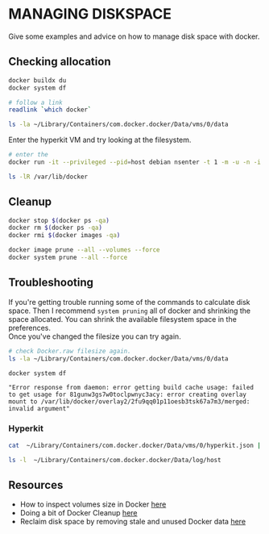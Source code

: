 # MANAGING DISKSPACE

Give some examples and advice on how to manage disk space with docker.  

## Checking allocation

```sh
docker buildx du
docker system df

# follow a link
readlink `which docker`

ls -la ~/Library/Containers/com.docker.docker/Data/vms/0/data
```

Enter the hyperkit VM and try looking at the filesystem.  

```sh
# enter the 
docker run -it --privileged --pid=host debian nsenter -t 1 -m -u -n -i sh

ls -lR /var/lib/docker
```

## Cleanup

```sh
docker stop $(docker ps -qa)
docker rm $(docker ps -qa)
docker rmi $(docker images -qa)

docker image prune --all --volumes --force
docker system prune --all --force
```

## Troubleshooting

If you're getting trouble running some of the commands to calculate disk space. Then I recommend `system pruning` all of docker and shrinking the space allocated. You can shrink the available filesystem space in the preferences.   
Once you've changed the filesize you can try again.  

```sh
# check Docker.raw filesize again.  
ls -la ~/Library/Containers/com.docker.docker/Data/vms/0/data
```

```log
docker system df

"Error response from daemon: error getting build cache usage: failed to get usage for 81gunw3gs7w0toclpwnyc3acy: error creating overlay mount to /var/lib/docker/overlay2/2fu9qq01p11oesb3tsk67a7m3/merged: invalid argument"
```

### Hyperkit

```sh
cat  ~/Library/Containers/com.docker.docker/Data/vms/0/hyperkit.json | jq .

ls -l  ~/Library/Containers/com.docker.docker/Data/log/host
```

## Resources

* How to inspect volumes size in Docker [here](https://medium.com/homullus/how-to-inspect-volumes-size-in-docker-de1068d57f6b)
* Doing a bit of Docker Cleanup [here](https://nodogmablog.bryanhogan.net/2021/11/doing-a-bit-of-docker-cleanup/)
* Reclaim disk space by removing stale and unused Docker data [here](https://medium.com/@alexeysamoshkin/reclaim-disk-space-by-removing-stale-and-unused-docker-data-a4c3bd1e4001)  
